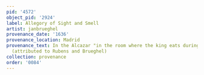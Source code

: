 ```yaml
---
pid: '4572'
object_pid: '2924'
label: Allegory of Sight and Smell
artist: janbrueghel
provenance_date: '1636'
provenance_location: Madrid
provenance_text: In the Alcazar "in the room where the king eats during the summer"
  (attributed to Rubens and Brueghel)
collection: provenance
order: '0084'
---
```

